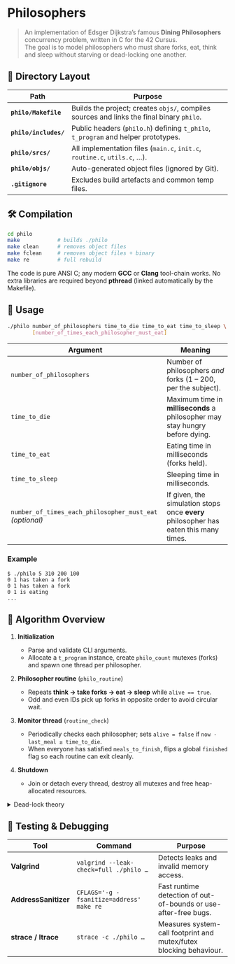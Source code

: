 # Philosophers

> An implementation of Edsger Dijkstra’s famous **Dining Philosophers** concurrency problem, written in C for the 42 Cursus.  
> The goal is to model philosophers who must share forks, eat, think and sleep without starving or dead-locking one another.

## 📁 Directory Layout

| Path | Purpose |
|------|---------|
| **`philo/Makefile`** | Builds the project; creates `objs/`, compiles sources and links the final binary `philo`. |
| **`philo/includes/`** | Public headers (`philo.h`) defining `t_philo`, `t_program` and helper prototypes. |
| **`philo/srcs/`** | All implementation files (`main.c`, `init.c`, `routine.c`, `utils.c`, …). |
| **`philo/objs/`** | Auto-generated object files (ignored by Git). |
| **`.gitignore`** | Excludes build artefacts and common temp files. |

## 🛠️ Compilation

```bash
cd philo
make            # builds ./philo
make clean      # removes object files
make fclean     # removes object files + binary
make re         # full rebuild
````

The code is pure ANSI C; any modern **GCC** or **Clang** tool-chain works. No extra libraries are required beyond **pthread** (linked automatically by the Makefile).

## 🚀 Usage

```bash
./philo number_of_philosophers time_to_die time_to_eat time_to_sleep \
        [number_of_times_each_philosopher_must_eat]
```

| Argument                                                 | Meaning                                                                              |
| -------------------------------------------------------- | ------------------------------------------------------------------------------------ |
| `number_of_philosophers`                                 | Number of philosophers *and* forks (1 – 200, per the subject).                       |
| `time_to_die`                                            | Maximum time in **milliseconds** a philosopher may stay hungry before dying.         |
| `time_to_eat`                                            | Eating time in milliseconds (forks held).                                            |
| `time_to_sleep`                                          | Sleeping time in milliseconds.                                                       |
| `number_of_times_each_philosopher_must_eat` *(optional)* | If given, the simulation stops once **every** philosopher has eaten this many times. |

### Example

```text
$ ./philo 5 310 200 100
0 1 has taken a fork
0 1 has taken a fork
0 1 is eating
...
```

## 🧩 Algorithm Overview

1. **Initialization**

   * Parse and validate CLI arguments.
   * Allocate a `t_program` instance, create `philo_count` mutexes (forks) and spawn one thread per philosopher.

2. **Philosopher routine** (`philo_routine`)

   * Repeats **think → take forks → eat → sleep** while `alive == true`.
   * Odd and even IDs pick up forks in opposite order to avoid circular wait.

3. **Monitor thread** (`routine_check`)

   * Periodically checks each philosopher; sets `alive = false` if `now - last_meal ≥ time_to_die`.
   * When everyone has satisfied `meals_to_finish`, flips a global `finished` flag so each routine can exit cleanly.

4. **Shutdown**

   * Join or detach every thread, destroy all mutexes and free heap-allocated resources.

<details>
<summary>Dead-lock theory</summary>

The four classic dead-lock conditions—**mutual exclusion**, **hold-and-wait**, **no pre-emption** and **circular wait**—are neutralised here through lock ordering (odd/even strategy) and timely fork release.

</details>

## 🧪 Testing & Debugging

| Tool                 | Command                                  | Purpose                                                            |
| -------------------- | ---------------------------------------- | ------------------------------------------------------------------ |
| **Valgrind**         | `valgrind --leak-check=full ./philo …`   | Detects leaks and invalid memory access.                           |
| **AddressSanitizer** | `CFLAGS='-g -fsanitize=address' make re` | Fast runtime detection of out-of-bounds or use-after-free bugs.    |
| **strace / ltrace**  | `strace -c ./philo …`                    | Measures system-call footprint and mutex/futex blocking behaviour. |
